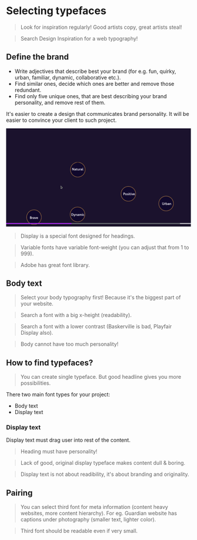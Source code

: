 # Selecting typefaces

> Look for inspiration regularly! Good artists copy, great artists steal!

> Search Design Inspiration for a web typography!

## Define the brand 

* Write adjectives that describe best your brand (for e.g. fun, quirky, urban, familiar, dynamic, collaborative etc.).
* Find similar ones, decide which ones are better and remove those redundant. 
* Find only five unique ones, that are best describing your brand personality, and remove rest of them.

It's easier to create a design that communicates brand personality. It will be easier to convince your client to such project.

![Brand adjectives](brand-adjectives.png)

> Display is a special font designed for headings.

> Variable fonts have variable font-weight (you can adjust that from 1 to 999).

> Adobe has great font library.

## Body text

> Select your body typography first! Because it's the biggest part of your website.

> Search a font with a big x-height (readability). 

> Search a font with a lower contrast (Baskerville is bad, Playfair Display also).

> Body cannot have too much personality!

## How to find typefaces?

> You can create single typeface. But good headline gives you more possibilities. 


There two main font types for your project:

* Body text
* Display text

### Display text

Display text must drag user into rest of the content. 

> Heading must have personality! 

> Lack of good, original display typeface makes content dull & boring. 

> Display text is not about readibility, it's about branding and originality.

## Pairing 

> You can select third font for meta information (content heavy websites, more content hierarchy). For eg. Guardian website has captions under photography (smaller text, lighter color).

> Third font should be readable even if very small.

